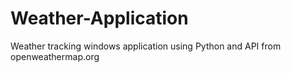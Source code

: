 # Weather-Application
Weather tracking windows application using Python and API from openweathermap.org
